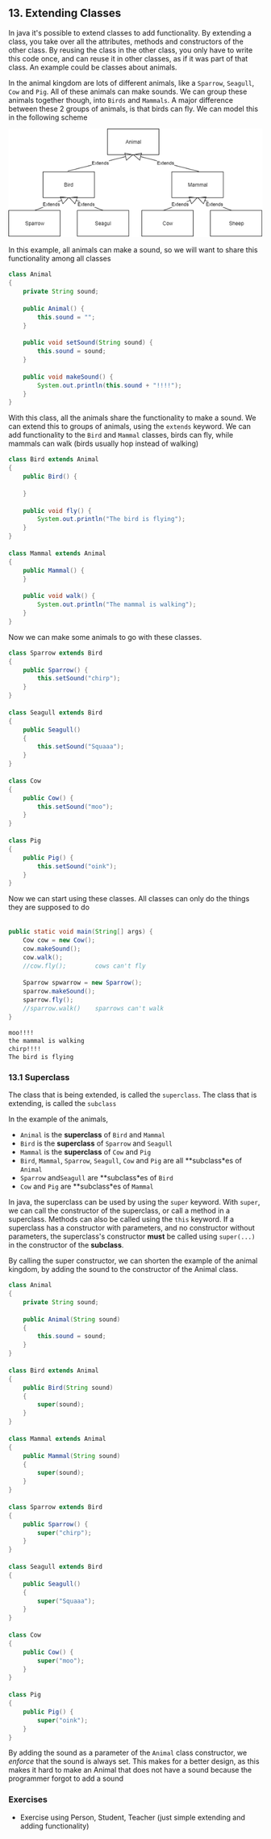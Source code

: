 ## 13. Extending Classes

In java it's possible to extend classes to add functionality. By extending a class, you take over all the attributes, methods and constructors of the other class. By reusing the class in the other class, you only have to write this code once, and can reuse it in other classes, as if it was part of that class. An example could be classes about animals.

In the animal kingdom are lots of different animals, like a `Sparrow`, `Seagull`, `Cow` and `Pig`. All of these animals can make sounds. We can group these animals together though, into `Birds` and `Mammals`. A major difference between these 2 groups of animals, is that birds can fly. We can model this in the following scheme

![animals](/images/13_animals.png)

In this example, all animals can make a sound, so we will want to share this functionality among all classes

```java
class Animal
{
    private String sound;

    public Animal() {
        this.sound = "";
    }

    public void setSound(String sound) {
        this.sound = sound;
    }

    public void makeSound() {
        System.out.println(this.sound + "!!!!");
    }
}
```

With this class, all the animals share the functionality to make a sound. We can extend this to groups of animals, using the `extends` keyword. We can add functionality to the `Bird` and `Mammal` classes, birds can fly, while mammals can walk (birds usually hop instead of walking)

```java
class Bird extends Animal
{
    public Bird() {

    }

    public void fly() {
        System.out.println("The bird is flying");
    }
}

class Mammal extends Animal
{
    public Mammal() {
    }

    public void walk() {
        System.out.println("The mammal is walking");
    }
}
```

Now we can make some animals to go with these classes.

```java
class Sparrow extends Bird
{
    public Sparrow() {
        this.setSound("chirp");
    }
}

class Seagull extends Bird
{
    public Seagull()
    {
        this.setSound("Squaaa");
    }
}

class Cow
{
    public Cow() {
        this.setSound("moo");
    }
}

class Pig
{
    public Pig() {
        this.setSound("oink");
    }
}
```

Now we can start using these classes. All classes can only do the things they are supposed to do

```java

public static void main(String[] args) {
    Cow cow = new Cow();
    cow.makeSound();
    cow.walk();
    //cow.fly();        cows can't fly

    Sparrow spwarrow = new Sparrow();
    sparrow.makeSound();
    sparrow.fly();
    //sparrow.walk()    sparrows can't walk
}
```

```output
moo!!!!
the mammal is walking
chirp!!!!
The bird is flying
```

### 13.1 Superclass

The class that is being extended, is called the `superclass`. The class that is extending, is called the `subclass`

In the example of the animals, 
- `Animal` is the **superclass** of `Bird` and `Mammal`
- `Bird` is the **superclass** of `Sparrow` and `Seagull`
- `Mammal` is the **superclass** of `Cow` and `Pig`
- `Bird`, `Mammal`, `Sparrow`, `Seagull`, `Cow` and `Pig` are all **subclass*es of `Animal`
- `Sparrow` and`Seagull` are  **subclass*es of `Bird`
- `Cow` and `Pig` are  **subclass*es of `Mammal`


In java, the superclass can be used by using the `super` keyword. With `super`, we can call the constructor of the superclass, or call a method in a superclass. Methods can also be called using the `this` keyword. If a superclass has a constructor with parameters, and no constructor without parameters, the superclass's constructor **must** be called using `super(...)` in the constructor of the **subclass**. 

By calling the super constructor, we can shorten the example of the animal kingdom, by adding the sound to the constructor of the Animal class.

```java
class Animal
{
    private String sound;
    
    public Animal(String sound)
    {
        this.sound = sound;
    }
}

class Bird extends Animal
{
    public Bird(String sound)
    {
        super(sound);
    }
}

class Mammal extends Animal
{
    public Mammal(String sound)
    {
        super(sound);
    }
}

class Sparrow extends Bird
{
    public Sparrow() {
        super("chirp");
    }
}

class Seagull extends Bird
{
    public Seagull()
    {
        super("Squaaa");
    }
}

class Cow
{
    public Cow() {
        super("moo");
    }
}

class Pig
{
    public Pig() {
        super("oink");
    }
}
```

By adding the sound as a parameter of the `Animal` class constructor, we *enforce* that the sound is always set. This makes for a better design, as this makes it hard to make an Animal that does not have a sound because the programmer forgot to add a sound


### Exercises
- Exercise using Person, Student, Teacher (just simple extending and adding functionality)
